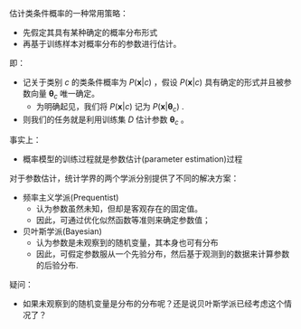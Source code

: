 

估计类条件概率的一种常用策略：

- 先假定其具有某种确定的概率分布形式
- 再基于训练样本对概率分布的参数进行估计。

即：

- 记关于类别 $c$ 的类条件概率为 $P(\boldsymbol{x} | c)$ ，假设 $P(\boldsymbol{x} | c)$ 具有确定的形式并且被参数向量 $\boldsymbol{\theta}_{c}$ 唯一确定。
  - 为明确起见，我们将 $P(\boldsymbol{x} | c)$ 记为 $P\left(\boldsymbol{x} | \boldsymbol{\theta}_{c}\right)$ .
- 则我们的任务就是利用训练集 $D$ 估计参数 $\boldsymbol{\theta}_{c}$ 。

事实上：

- 概率模型的训练过程就是参数估计(parameter estimation)过程

对于参数估计，统计学界的两个学派分别提供了不同的解决方案：

- 频率主义学派(Prequentist)
  - 认为参数虽然未知，但却是客观存在的固定值。
  - 因此，可通过优化似然函数等准则来确定参数值；
- 贝叶斯学派(Bayesian)
  - 认为参数是未观察到的随机变量，其本身也可有分布
  - 因此，可假定参数服从一个先验分布，然后基于观测到的数据来计算参数的后验分布.

疑问：

- 如果未观察到的随机变量是分布的分布呢？还是说贝叶斯学派已经考虑这个情况了？
